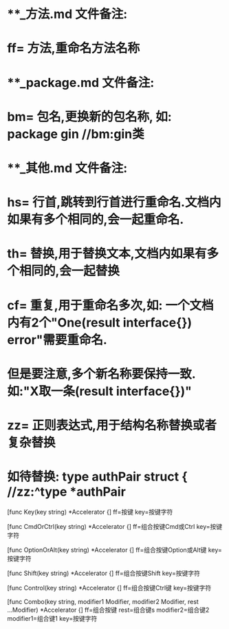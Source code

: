 # **_方法.md 文件备注:
# ff= 方法,重命名方法名称
# 
# **_package.md 文件备注:
# bm= 包名,更换新的包名称, 如: package gin //bm:gin类
#
# **_其他.md 文件备注:
# hs= 行首,跳转到行首进行重命名.文档内如果有多个相同的,会一起重命名.
# th= 替换,用于替换文本,文档内如果有多个相同的,会一起替换
# cf= 重复,用于重命名多次,如: 一个文档内有2个"One(result interface{}) error"需要重命名.
#     但是要注意,多个新名称要保持一致. 如:"X取一条(result interface{})"
# zz= 正则表达式,用于结构名称替换或者复杂替换
#     如待替换: type authPair struct { //zz:^type *authPair

[func Key(key string) *Accelerator {]
ff=按键
key=按键字符

[func CmdOrCtrl(key string) *Accelerator {]
ff=组合按键Cmd或Ctrl
key=按键字符

[func OptionOrAlt(key string) *Accelerator {]
ff=组合按键Option或Alt键
key=按键字符

[func Shift(key string) *Accelerator {]
ff=组合按键Shift
key=按键字符

[func Control(key string) *Accelerator {]
ff=组合按键Ctrl键
key=按键字符

[func Combo(key string, modifier1 Modifier, modifier2 Modifier, rest ...Modifier) *Accelerator {]
ff=组合按键
rest=组合键s
modifier2=组合键2
modifier1=组合键1
key=按键字符
